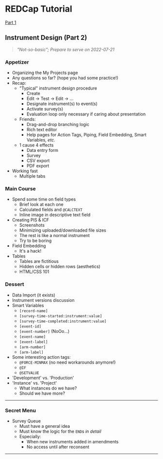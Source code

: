 # REDCap Tutorial

[Part 1](./part-01.md)

## Instrument Design (Part 2)

> _"Not-so-basic"; Prepare to serve on 2022-07-21_

### Appetizer

- Organizing the My Projects page
- Any questions so far? (hope you had some practice!)
- Recap:
  - "Typical" instrument design procedure
    - Create
    - Edit -> Test -> Edit -> ...
    - Designate instrument(s) to event(s)
    - Activate survey(s)
    - Evaluation loop only necessary if caring about presentation
  - Friends:
    - Drag-and-drop branching logic
    - Rich text editor
    - Help pages for Action Tags, Piping, Field Embedding, Smart Variables, _etc._
  - 1 cause 4 effects
    - Data entry form
    - Survey
    - CSV export
    - PDF export
- Working fast
  - Multiple tabs

### Main Course

- Spend some time on field types
  - Brief look at each one
  - Calculated fields and `@CALCTEXT`
  - Inline image in descriptive text field
- Creating PIS & ICF
  - Screenshots
  - Minimizing uploaded/downloaded file sizes
  - The rest is like a normal instrument
  - Try to be boring
- Field Embedding
  - It's a hack!
- Tables
  - Tables are fictitious
  - Hidden cells or hidden rows (aesthetics)
  - HTML/CSS 101

### Dessert

- Data Import (it exists)
- Instrument versions discussion
- Smart Variables
  - `[record-name]`
  - `[survey-time-started:instrument:value]`
  - `[survey-time-completed:instrument:value]`
  - `[event-id]`
  - `[event-number]` (NoOo...)
  - `[event-name]`
  - `[event-label]`
  - `[arm-number]`
  - `[arm-label]`
- Some interesting action tags:
  - `@FORCE-MINMAX` (no need workarounds anymore!)
  - `@IF`
  - `@SETVALUE`
- 'Development' vs. 'Production'
- 'Instance' vs. 'Project'
  - What instances do we have?
  - Should we have more?

---

### Secret Menu

- Survey Queue
  - Must have a general idea
  - Must know the logic for the `END`s _in detail_
  - Especially:
    - When new instruments added in amendments
    - No access until after reconsent

---


